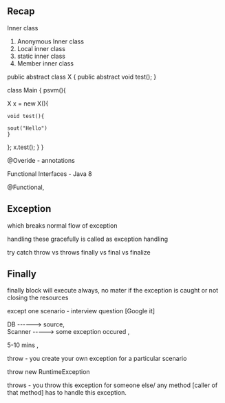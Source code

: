 ## Recap 

 Inner class 
 1. Anonymous Inner class 
2. Local inner class 
3. static inner class 
4. Member inner class




public abstract class X {
public abstract void test();
}

class Main {
psvm(){

X x = new X(){
  
    void test(){

    sout("Hello")
    }

};
    x.test();
}
}


@Overide - annotations 


Functional Interfaces - Java 8 

@Functional,




## Exception
which breaks normal flow of exception 

handling these gracefully is called as exception handling 


try catch 
throw vs throws 
finally vs final vs finalize


## Finally 
finally block will execute always, 
no mater if the exception is caught or not 
closing the resources 

except one scenario - interview question [Google it]


DB      ------> source,  
Scanner -----> some exception occured , 


5-10 mins , 



throw -   you create your own exception for a particular scenario

throw new RuntimeException 

throws - you throw this exception for someone else/ any method [caller of that method] has to handle
this exception. 





